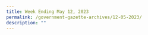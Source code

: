```yaml
---
title: Week Ending May 12, 2023
permalink: /government-gazette-archives/12-05-2023/
description: ""
---
```

